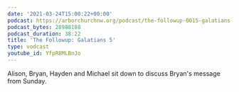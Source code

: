 ```yaml
---
date: '2021-03-24T15:00:22+00:00'
podcast: https://arborchurchnw.org/podcast/the-followup-0015-galatians-5.m4a
podcast_bytes: 28988188
podcast_duration: 38:22
title: 'The Followup: Galatians 5'
type: vodcast
youtube_id: YfpR8MLBnJo
---
```


Alison, Bryan, Hayden and Michael sit down to discuss Bryan's message from Sunday.